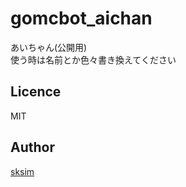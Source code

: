 # gomcbot_aichan
あいちゃん(公開用)  
使う時は名前とか色々書き換えてください  

## Licence

MIT

## Author

[sksim](https://github.com/suku1)
